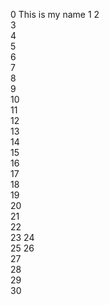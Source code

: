0  This is my name
1 
2  
3  
4  
5  
6  
7  
8  
9  
10  
11  
12  
13  
14  
15    
16  
17    
18  
19  
20  
21  
22  
23 
24  
25 
26  
27  
28  
29  
30  
